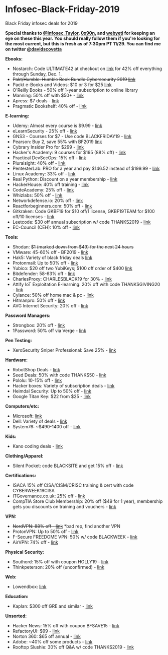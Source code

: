 # Infosec-Black-Friday-2019
Black Friday infosec deals for 2019

**Special thanks to [@Infosec_Taylor](https://twitter.com/Infosec_Taylor/), [0x90n](https://github.com/0x90n/InfoSec-Black-Friday/blob/master/README.md), and [webyeti](https://www.webyeti.ninja/blog/hackerblkfri) for keeping an eye on these this year. You should really follow them if you're looking for the most current, but this is fresh as of 7:30pm PT 11/29. You can find me on twitter [@davidscovetta](https://twitter.com/davidscovetta)**


**Ebooks:**

- Nostarch: Code ULTIMATE42 at checkout on [link](http://nostarch.com) for 42% off everything through Sunday, Dec. 1.
- <del>Pakt/Humble: Humble Book Bundle Cybersecurity 2019 [link](https://www.humblebundle.com/books/cybersecurity-packt-books)</del>
- Packt e-Books and Videos: $10 or 3 for $25 [link](https://packtpub.com)
- O'Reilly Books - 50% off 1-year subscription to online library
- Manning: 50% off with $50+ - [link](http://enews.manning.com/q/4qVD2DZvQIJ_yR-6w3SkoEx9ucisTjoscZlyhs8T0J5vCawQV4WfDDi9R)
- Apress: $7 deals - [link](https://www.apress.com/us/shop/cybermonday-sale?token=cyberweek19)
- Pragmatic Bookshelf: 40% off - [link](https://pragprog.com/news/early-bird-black-friday-sale-today)



**E-learning:**

- Udemy: Almost every course is $9.99 - [link](https://www.udemy.com)
- eLearnSecurity - 25% off - [link](https://elearnsecurity.com)
- GNS3 - Courses for $7 - Use code BLACKFRIDAY19 - [link](https://gns3.teachable.com)
- Pearson: Buy 2, save 55% with BF2019 [link](http://www.pearsonitcertification.com/promotions/black-friday-2019-buy-2-save-55-142103)
- Cybrary Insider Pro for $299 - [link](https://www.cybrary.it/)
- Hacker's Academy: 9 courses for $195 (88% off) - [link](https://www.hackersacademy.com/bundles?bundle_id=special-offer)
- Practical DevSecOps: 15% off - [link](https://www.practical-devsecops.com/black-friday/)
- Pluralsight: 40% off - [link](https://www.pluralsight.com/offer/2019/bf-cm-40-off)
- PentesterLab: PRO for a year and pay $146.52 instead of $199.99 - [link](https://pentesterlab.com/pro)
- Linux Academy: 33% off - [link](https://linuxacademy.com/pricing/individual/)
- Real Python: Discount on a year membership - [link](https://realpython.com/account/join/)
- HackerHouse: 40% off training - [link](https://hacker.house/training/)
- CodeAcademy: 25% off - [link](https://pro.codecademy.com/black-friday/?cta=cta-direct)
- Whizlabs: 50% off - [link](https://www.whizlabs.com/)
- Networkdefense.io: 20% off - [link](https://www.networkdefense.io/library/)
- Reactforbeginners.com: 50% off - [link](https://reactforbeginners.com/)
- Gitkraken: Code GKBF19 for $10 off/1 license, GKBF19TEAM for $100 off/10 licenses - [link](https://www.gitkraken.com/)
- Leetcode: $30 off annual subscription w/ code THANKS2019 - [link](https://www.leetcode.com)
- EC-Council (CEH): 10% off - [link](https://iclass.eccouncil.org/iclass-specials/)

**Tools:**

- Shodan: <del>$1 (marked down from $49) for the next 24 hours</del>
- VMware: 45-60% off - BF2019 - [link](https://store-au.vmware.com/?PID=3211374&PubCID=1397064&cjevent=3533e3c6115911ea839000790a1c0e0f)
- Hak5: Variety of black friday deals [link](https://shop.hak5.org/)
- Protonmail: Up to 50% off - [link](https://protonmail.com/blog/black-friday-2019/)
- Yubico: $20 off two YubiKeys; $100 off order of $400 [link](https://www.yubico.com/store/black-friday-2019)
- Bitdefender: 58-63% off - [link](https://www.bitdefender.com/media/html/consumer/new/Black-Friday-2019-opt/)
- CharlesProxy: CHARLESBLACK19 for 30% - [link](https://www.charlesproxy.com/)
- Attify IoT Exploitation E-learning: 20% off with code THANKSGIVING20 - [link](https://www.attify-store.com/blogs/attify-store-iot-security-and-pentesting-blog/attify-thanksgiving-cybermonday-and-black-friday-deals)
- Cylance: 50% off home mac & pc - [link](https://shop.cylance.com/us)
- Hitmanpro: 50% off - [link](https://www.hitmanpro.com/en-us.aspx)
- AVG Internet Security: 20% off - [link](https://www.avg.com/en-us/affiliate/homepage-2?utm_medium=affiliate&couponfield=yes&cjevent=06aac4ca132311ea8005015c0a1c0e13&utm_content=12944745&utm_source=commissionjunction&utm_campaign=4563311)


**Password Managers:**
- Strongbox: 20% off - [link](https://github.com/strongbox-password-safe/Strongbox)
- 1Password: 50% off via Verge - [link](https://1password.com/promo/black-friday/the-verge/?cjevent=8fec730612de11ea80ac00f80a1c0e14)


**Pen Testing:**

- XeroSecurity Sniper Professional: Save 25% - [link](https://xerosecurity.com/wordpress/product/sn1per-professional-v7-0/)


**Hardware:**

- RobotShop Deals - [link](https://www.robotshop.com/en/black-friday-cyber-monday.html)
- Seed Deals: 50% with code THANKS50 - [link](https://www.seeedstudio.com/thanksgiving_50_off_sale.html)
- Pololu: 10-15% off - [link](https://www.pololu.com/blackfriday2019)
- Hacker boxes: Variety of subscription deals - [link](https://hackerboxes.com/)
- Heimdal Security: Up to 50% off - [link](https://heimdalsecurity.com/en/promotion-landing)
- Google Titan Key: $22 from $25 - [link](https://store.google.com/product/titan_security_key)


**Computers/etc:**

- Microsoft: [link](https://www.microsoft.com/en-us/store/b/black-friday)
- Dell: Variety of deals - [link](https://deals.dell.com/en-us/work)
- System76: ~$490-1400 off - [link](https://system76.com/)

**Kids:**

- Kano coding deals - [link](https://www.microsoft.com/en-us/store/collections/kanocodingkits?icid=store_bfreveal20_reveal_Kano_110119)

**Clothing/Apparel:**

- Silent Pocket: code BLACKSITE and get 15% off - [link](http://Silentpocket.com)

**Certifications:**

- ISACA 15% off CISA/CISM/CRISC training & cert with code CYBERWEEK19CISA
- ITGovernance.co.uk: 25% off - [link](https://www.itgovernance.co.uk/it-governance-rewards-club/training?promo_name=IT_Gov_Rewards_Club&promo_id=Site_Wide&promo_creative=Banner&promo_position=Static_Banner)
- CompTIA Store Club Membership: 20% off ($49 for 1 year), membership gets you discounts on training and vouchers - [link](https://store.comptia.org/location-selector?path=%2Fcomptia-store-club%2Fp%2FITPR-0020-ANNS-2019%3Futm_source%3DMarketo%26utm_medium%3DEmail%26utm_campaign%3DCerts-ES-2019-11-29-CyberMonday-Email-1-NA%26mkt_tok%3DeyJpIjoiTmpJeE16Tm1OakprTWpaaCIsInQiOiJGVzM0czlwN3E1ZGRRNThMUXNGSGVTUUZwbGVuVERlR0lmS3ZncVRkZnMrUmZBWjdYd2greUxSYk1FQnpMQTQ0eTRMdFN4OXZNUG5FbEtaWXg1eFh0NnpmT1ZJbUhWcStJNkdZYjVwdlJSXC9zZ2dKOUFQUjhIUW9ZOHQ1OVhqeXIifQ%253D%253D)

**VPN:**

- <del>NordVPN: 88% off - [link](https://nordvpn.com/)</del> *bad rep, find another VPN
- ProtonVPN: Up to 50% off - [link](https://protonvpn.com/blog/black-friday-2019/)
- F-Secure FREEDOME VPN: 50% w/ code BLACKWEEK - [link](https://campaigns.f-secure.com/blackweek/en_global/?ecid=10916)
- AirVPN: 74% off - [link](https://airvpn.org/)

**Physical Security:**

- Southord: 15% off with coupon HOLLY19 - [link](https://www.southord.com/)
- Thinkpeterson: 20% off (unconfirmed) - [link](https://www.thinkpeterson.com/)

**Web:**

- Lowendbox: [link](https://lowendbox.com/blog/happy-thanksgiving-from-lowendbox-black-friday-cyber-monday-offers-are-coming/)

**Education:**

- Kaplan: $300 off GRE and similar - [link](https://www.kaptest.com/study/gre/black-friday-and-cyber-monday-gre-deals/)

**Unsorted:**

- Hacker News: 15% off with coupon BFSAVE15 - [link](https://deals.thehackernews.com/)
- RefactoryUI: $99 - [link](https://gumroad.com/l/MyQsm/blackfriday2019)
- Norton 360: $65 off annual - [link](https://buy-static.norton.com/norton/ps/bb/ushard/360/us_en_nort_branded-gen.html)
- Adobe: ~40% off some products - [link](https://www.adobe.com/creativecloud/plans.html?plan=individual&filter=all)
- Rooftop Slushie: 30% off Q&A w/ code THANKS2019 - [link](https://www.rooftopslushie.com)

